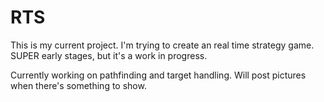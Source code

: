 # RTS

This is my current project. I'm trying to create an real time strategy game. SUPER early stages, but it's a work in progress.

Currently working on pathfinding and target handling. Will post pictures when there's something to show.
